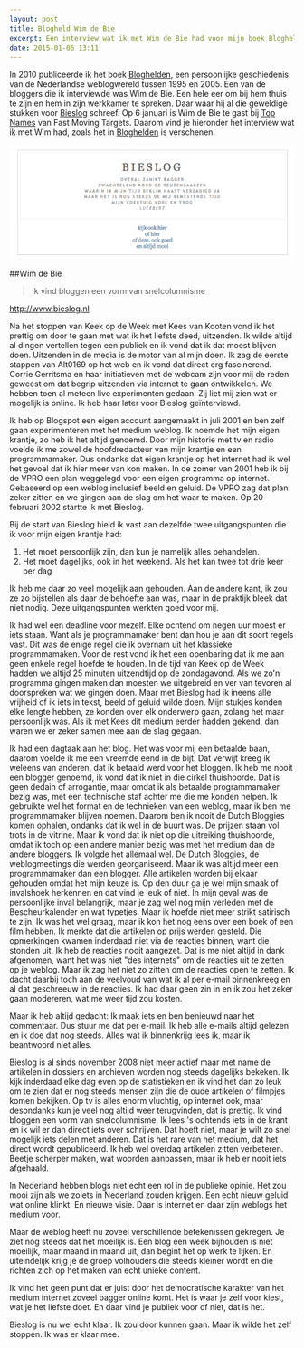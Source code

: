 ```yaml
---
layout: post
title: Blogheld Wim de Bie 
excerpt: Een interview wat ik met Wim de Bie had voor mijn boek Bloghelden
date: 2015-01-06 13:11
---
```


In 2010 publiceerde ik het boek [Bloghelden](https://www.managementboek.nl/boek/9789022996997/bloghelden-frank-meeuwsen), een persoonlijke geschiedenis van de Nederlandse weblogwereld tussen 1995 en 2005. Een van de bloggers die ik interviewde was Wim de Bie. Een hele eer om bij hem thuis te zijn en hem in zijn werkkamer te spreken. Daar waar hij al die geweldige stukken voor [Bieslog](http://www.bieslog.nl) schreef. Op 6 januari is Wim de Bie te gast bij [Top Names](http://fastmovingtargets.nl/2015/01/05/wim-de-bie-en-peter-olsthoorn-6-januari-top-names/) van Fast Moving Targets. Daarom vind je hieronder het interview wat ik met Wim had, zoals het in [Bloghelden](https://www.managementboek.nl/boek/9789022996997/bloghelden-frank-meeuwsen) is verschenen.

![Bieslog header](/images/Screen-Shot-2015-01-06-14-08-43.png)

##Wim de Bie

> Ik vind bloggen een vorm van snelcolumnisme

http://www.bieslog.nl

Na het stoppen van Keek op de Week met Kees van Kooten vond ik het prettig om door te gaan met wat ik het liefste deed, uitzenden. Ik wilde altijd al dingen vertellen tegen een publiek en ik vond dat ik dat moest blijven doen. Uitzenden in de media is de motor van al mijn doen. Ik zag de eerste stappen van Alt0169 op het web en ik vond dat direct erg fascinerend. Corrie Gerritsma en haar initiatieven met de webcam zijn voor mij de reden geweest om dat begrip uitzenden via internet te gaan ontwikkelen. We hebben toen al meteen live experimenten gedaan. Zij liet mij zien wat er mogelijk is online. Ik heb haar later voor Bieslog geïnterviewd.

Ik heb op Blogspot een eigen account aangemaakt in juli 2001 en ben zelf gaan experimenteren met het medium weblog. Ik noemde het mijn eigen krantje, zo heb ik het altijd genoemd. Door mijn historie met tv en radio voelde ik me zowel de hoofdredacteur van mijn krantje en een programmamaker. Dus ondanks dat eigen krantje op het internet had ik wel het gevoel dat ik hier meer van kon maken. In de zomer van 2001 heb ik bij de VPRO een plan weggelegd voor een eigen programma op internet. Gebaseerd op een weblog inclusief beeld en geluid. De VPRO zag dat plan zeker zitten en we gingen aan de slag om het waar te maken. Op 20 februari 2002 startte ik met Bieslog. 

Bij de start van Bieslog hield ik vast aan dezelfde twee uitgangspunten die ik voor mijn eigen krantje had:

1. 	Het moet persoonlijk zijn, dan kun je namelijk alles behandelen.
2. 	Het moet dagelijks, ook in het weekend. Als het kan twee tot drie keer per dag

Ik heb me daar zo veel mogelijk aan gehouden. Aan de andere kant, ik zou ze zo bijstellen als daar de behoefte aan was, maar in de praktijk bleek dat niet nodig. Deze uitgangspunten werkten goed voor mij. 

Ik had wel een deadline voor mezelf. Elke ochtend om negen uur moest er iets staan. Want als je programmamaker bent dan hou je aan dit soort regels vast.  Dit was de enige regel die ik overnam uit het klassieke programmamaken. Voor de rest vond ik het een openbaring dat ik me aan geen enkele regel hoefde te houden. In de tijd van Keek op de Week hadden we altijd 25 minuten uitzendtijd op de zondagavond. Als we zo'n programma gingen maken dan moesten we uitgebreid en ver van tevoren al doorspreken wat we gingen doen. Maar met Bieslog had ik ineens alle vrijheid of ik iets in tekst, beeld of geluid wilde doen. Mijn stukjes konden elke lengte hebben, ze konden over elk onderwerp gaan, zolang het maar persoonlijk was. Als ik met Kees dit medium eerder hadden gekend, dan waren we er zeker samen mee aan de slag gegaan. 

Ik had een dagtaak aan het blog. Het was voor mij een betaalde baan, daarom voelde ik me een vreemde eend in de bijt. Dat verwijt kreeg ik weleens van anderen, dat ik betaald werd voor het bloggen. Ik heb me nooit een blogger genoemd, ik vond dat ik niet in die cirkel thuishoorde. Dat is geen dedain of arrogantie, maar omdat ik als betaalde programmamaker bezig was, met een technische staf achter me die me konden helpen. Ik gebruikte wel het format en de technieken van een weblog, maar ik ben me programmamaker blijven noemen. Daarom ben ik nooit de Dutch Bloggies komen ophalen, ondanks dat ik wel in de buurt was. De prijzen staan vol trots in de vitrine. Maar ik vond dat ik niet op die uitreiking thuishoorde, omdat ik toch op een andere manier bezig was met het medium dan de andere bloggers. Ik volgde het allemaal wel. De Dutch Bloggies, de weblogmeetings die werden georganiseerd. Maar ik was altijd meer een programmamaker dan een blogger.
Alle artikelen worden bij elkaar gehouden omdat het mijn keuze is. Op den duur ga je wel mijn smaak of invalshoek herkennen en dat vind je leuk of niet. In mijn geval was de persoonlijke inval belangrijk, maar je zag wel nog mijn verleden met de Bescheurkalender en wat typetjes. Maar ik hoefde niet meer strikt satirisch te zijn. Ik was het wel graag, maar ik kon het nog eens over een boek of een film hebben. Ik merkte dat die artikelen op prijs werden gesteld. Die opmerkingen kwamen inderdaad niet via de reacties binnen, want die stonden uit. Ik heb de reacties nooit aangezet. Dat is me niet altijd in dank afgenomen, want het was niet "des internets" om de reacties uit te zetten op je weblog. Maar ik zag het niet zo zitten om de reacties open te zetten. Ik dacht daarbij toch aan de veelvoud van wat ik al per e-mail binnenkreeg en al dat geschreeuw in de reacties. Ik had daar geen zin in en ik zou het zeker gaan modereren, wat me weer tijd zou kosten. 

Maar ik heb altijd gedacht: Ik maak iets en ben benieuwd naar het commentaar. Dus stuur me dat per e-mail. Ik heb alle e-mails altijd gelezen en ik doe dat nog steeds. Alles wat ik binnenkrijg lees ik, maar ik beantwoord niet alles. 

Bieslog is al sinds november 2008 niet meer actief maar met name de artikelen in dossiers en archieven worden nog steeds dagelijks bekeken. Ik kijk inderdaad elke dag even op de statistieken en ik vind het dan zo leuk om te zien dat er nog steeds mensen zijn die de oude artikelen of filmpjes komen bekijken. Op tv is alles enorm vluchtig, op internet ook, maar desondanks kun je veel nog altijd weer terugvinden, dat is prettig. 
Ik vind bloggen een vorm van snelcolumnisme. Ik lees 's ochtends iets in de krant en ik wil er dan direct iets over schrijven. Dat hoeft niet, maar je wilt zo snel mogelijk iets delen met anderen. Dat is het rare van het medium, dat het direct wordt gepubliceerd. Ik heb wel overdag artikelen zitten verbeteren. Beetje scherper maken, wat woorden aanpassen, maar ik heb er nooit iets afgehaald. 

In Nederland hebben blogs niet echt een rol in de publieke opinie. Het zou mooi zijn als we zoiets in Nederland zouden krijgen. Een echt nieuw geluid wat online klinkt. En nieuwe visie. Daar is internet en daar zijn weblogs het medium voor. 

Maar de weblog heeft nu zoveel verschillende betekenissen gekregen. Je ziet nog steeds dat het moeilijk is. Een blog een week bijhouden is niet moeilijk, maar maand in maand uit, dan begint het op werk te lijken. En uiteindelijk krijg je de groep volhouders die steeds kleiner wordt en die richten zich op het maken van echt unieke content. 

Ik vind het geen punt dat er juist door het democratische karakter van het medium internet zoveel bagger online komt. Het is waar je zelf voor kiest, wat je het liefste doet. En daar vind je publiek voor of niet, dat is het.

Bieslog is nu wel echt klaar. Ik zou door kunnen gaan. Maar ik wilde het zelf stoppen. Ik was er klaar mee. 
